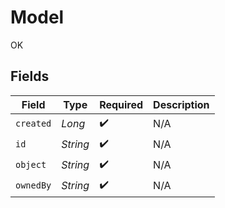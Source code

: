 # Model

OK


## Fields

| Field              | Type               | Required           | Description        |
| ------------------ | ------------------ | ------------------ | ------------------ |
| `created`          | *Long*             | :heavy_check_mark: | N/A                |
| `id`               | *String*           | :heavy_check_mark: | N/A                |
| `object`           | *String*           | :heavy_check_mark: | N/A                |
| `ownedBy`          | *String*           | :heavy_check_mark: | N/A                |